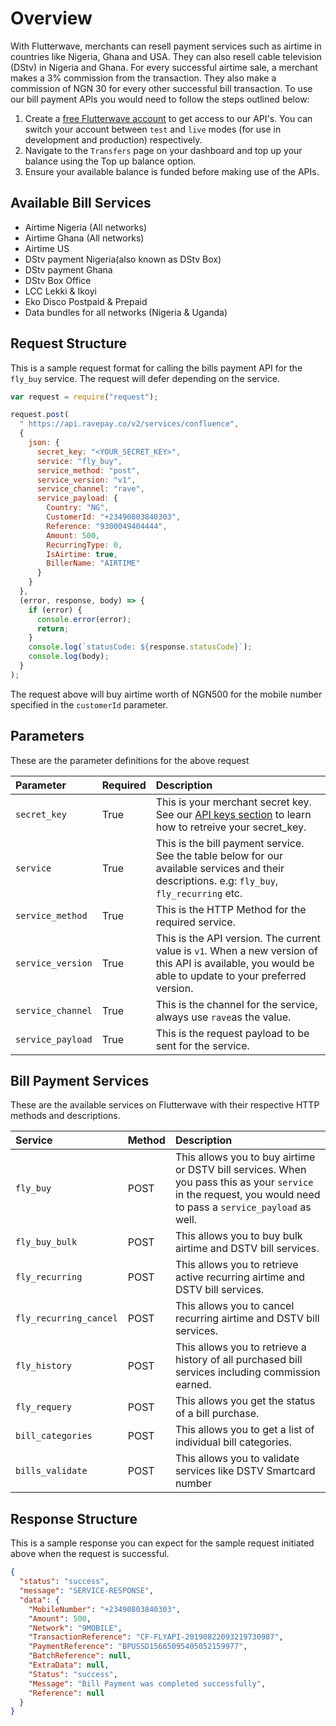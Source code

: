 # Overview

With Flutterwave, merchants can resell payment services such as airtime in countries like Nigeria, Ghana and USA. They can also resell cable television (DStv) in Nigeria and Ghana. For every successful airtime sale, a merchant makes a 3% commission from the transaction. They also make a commission of NGN 30 for every other successful bill transaction. To use our bill payment APIs you would need to follow the steps outlined below:

1. Create a [free Flutterwave account](https://dashboard.flutterwave.com/signup) to get access to our API's. You can switch your account between `test` and `live` modes (for use in development and production) respectively.
2. Navigate to the `Transfers` page on your dashboard and top up your balance using the Top up balance option.
3. Ensure your available balance is funded before making use of the APIs.

## Available Bill Services

- Airtime Nigeria (All networks)
- Airtime Ghana (All networks)
- Airtime US
- DStv payment Nigeria(also known as DStv Box)
- DStv payment Ghana
- DStv Box Office
- LCC Lekki & Ikoyi
- Eko Disco Postpaid & Prepaid
- Data bundles for all networks (Nigeria & Uganda)

## Request Structure

This is a sample request format for calling the bills payment API for the `fly_buy` service. The request will defer depending on the service.

```javascript
var request = require("request");

request.post(
  " https://api.ravepay.co/v2/services/confluence",
  {
    json: {
      secret_key: "<YOUR_SECRET_KEY>",
      service: "fly_buy",
      service_method: "post",
      service_version: "v1",
      service_channel: "rave",
      service_payload: {
        Country: "NG",
        CustomerId: "+23490803840303",
        Reference: "9300049404444",
        Amount: 500,
        RecurringType: 0,
        IsAirtime: true,
        BillerName: "AIRTIME"
      }
    }
  },
  (error, response, body) => {
    if (error) {
      console.error(error);
      return;
    }
    console.log(`statusCode: ${response.statusCode}`);
    console.log(body);
  }
);
```

The request above will buy airtime worth of NGN500 for the mobile number specified in the `customerId` parameter.

## Parameters

These are the parameter definitions for the above request

| Parameter         | Required | Description                                                                                                                                                         |
| :---------------- | :------- | :------------------------------------------------------------------------------------------------------------------------------------------------------------------ |
| `secret_key`      | True     | This is your merchant secret key. See our [API keys section](https://developer.flutterwave.com/reference-link/api-keys-1) to learn how to retreive your secret_key. |
| `service`         | True     | This is the bill payment service. See the table below for our available services and their descriptions. e.g: `fly_buy`, `fly_recurring` etc.                       |
| `service_method`  | True     | This is the HTTP Method for the required service.                                                                                                                   |
| `service_version` | True     | This is the API version. The current value is `v1`. When a new version of this API is available, you would be able to update to your preferred version.             |
| `service_channel` | True     | This is the channel for the service, always use `rave`as the value.                                                                                                 |
| `service_payload` | True     | This is the request payload to be sent for the service.                                                                                                             |

## Bill Payment Services

These are the available services on Flutterwave with their respective HTTP methods and descriptions.

| Service                | Method | Description                                                                                                                                                    |
| :--------------------- | :----- | :------------------------------------------------------------------------------------------------------------------------------------------------------------- |
| `fly_buy`              | POST   | This allows you to buy airtime or DSTV bill services. When you pass this as your `service` in the request, you would need to pass a `service_payload` as well. |
| `fly_buy_bulk`         | POST   | This allows you to buy bulk airtime and DSTV bill services.                                                                                                    |
| `fly_recurring`        | POST   | This allows you to retrieve active recurring airtime and DSTV bill services.                                                                                   |
| `fly_recurring_cancel` | POST   | This allows you to cancel recurring airtime and DSTV bill services.                                                                                            |
| `fly_history`          | POST   | This allows you to retrieve a history of all purchased bill services including commission earned.                                                              |
| `fly_requery`          | POST   | This allows you get the status of a bill purchase.                                                                                                             |
| `bill_categories`      | POST   | This allows you to get a list of individual bill categories.                                                                                                   |
| `bills_validate`       | POST   | This allows you to validate services like DSTV Smartcard number                                                                                                |

## Response Structure

This is a sample response you can expect for the sample request initiated above when the request is successful.

```JSON
{
  "status": "success",
  "message": "SERVICE-RESPONSE",
  "data": {
    "MobileNumber": "+23490803840303",
    "Amount": 500,
    "Network": "9MOBILE",
    "TransactionReference": "CF-FLYAPI-20190822093219730987",
    "PaymentReference": "BPUSSD15665095405052159977",
    "BatchReference": null,
    "ExtraData": null,
    "Status": "success",
    "Message": "Bill Payment was completed successfully",
    "Reference": null
  }
}
```
